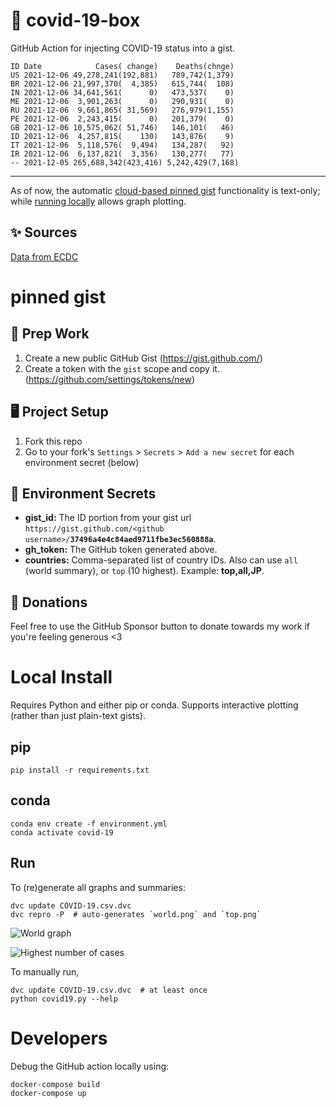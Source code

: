 # 🏥 covid-19-box

GitHub Action for injecting COVID-19 status into a gist.

```
ID Date            Cases( change)    Deaths(chnge)
US 2021-12-06 49,278,241(192,881)   789,742(1,379)
BR 2021-12-06 21,997,370(  4,385)   615,744(  108)
IN 2021-12-06 34,641,561(      0)   473,537(    0)
ME 2021-12-06  3,901,263(      0)   290,931(    0)
RU 2021-12-06  9,661,865( 31,569)   276,979(1,155)
PE 2021-12-06  2,243,415(      0)   201,379(    0)
GB 2021-12-06 10,575,062( 51,746)   146,101(   46)
ID 2021-12-06  4,257,815(    130)   143,876(    9)
IT 2021-12-06  5,118,576(  9,494)   134,287(   92)
IR 2021-12-06  6,137,821(  3,356)   130,277(   77)
-- 2021-12-05 265,688,342(423,416) 5,242,429(7,168)
```

---

As of now, the automatic [cloud-based pinned gist](#pinned-gist) functionality is text-only;
while [running locally](#local-install) allows graph plotting.

## ✨ Sources

[Data from ECDC](https://www.ecdc.europa.eu/en/publications-data/download-todays-data-geographic-distribution-covid-19-cases-worldwide)

# pinned gist

## 🎒 Prep Work
1. Create a new public GitHub Gist (https://gist.github.com/)
1. Create a token with the `gist` scope and copy it. (https://github.com/settings/tokens/new)

## 🖥 Project Setup
1. Fork this repo
1. Go to your fork's `Settings` > `Secrets` > `Add a new secret` for each environment secret (below)

## 🤫 Environment Secrets
- **gist_id:** The ID portion from your gist url `https://gist.github.com/<github username>/`**`37496a4e4c84aed9711fbe3ec560888a`**.
- **gh_token:** The GitHub token generated above.
- **countries:** Comma-separated list of country IDs. Also can use `all` (world summary), or `top` (10 highest). Example: **top,all,JP**.

## 💸 Donations

Feel free to use the GitHub Sponsor button to donate towards my work if you're feeling generous <3

# Local Install

Requires Python and either pip or conda. Supports interactive plotting (rather than just plain-text gists).

## pip

```
pip install -r requirements.txt
```

## conda

```
conda env create -f environment.yml
conda activate covid-19
```

## Run

To (re)generate all graphs and summaries:

```
dvc update COVID-19.csv.dvc
dvc repro -P  # auto-generates `world.png` and `top.png`
```

![World graph](world.png)

![Highest number of cases](top.png)

To manually run,

```
dvc update COVID-19.csv.dvc  # at least once
python covid19.py --help
```

# Developers

Debug the GitHub action locally using:

```
docker-compose build
docker-compose up
```

